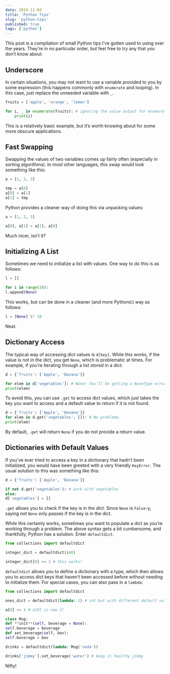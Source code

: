 ```yaml
---
date: 2019-11-03
title: 'Python Tips'
slug: 'python-tips'
published: true
tags: ['python']
---
```


This post is a compilation of small Python tips I’ve gotten used to using over the years. They’re in no particular order, but feel free to try any that you don’t know about.

## Underscore

In certain situations, you may not want to use a variable provided to you by some expression (this happens commonly with `enumerate` and looping). In this case, just replace the unneeded variable with `_`.

```python
fruits = ['apple', 'orange', 'lemon']

for i, _ in enumerate(fruits): # ignoring the value output for enumerate()
    print(i)
```

This is a relatively basic example, but it’s worth knowing about for some more obscure applications.

## Fast Swapping

Swapping the values of two variables comes up fairly often (especially in sorting algorithms). In most other languages, this swap would look something like this:

```python
a = [1, 2, 3]

tmp = a[0]
a[0] = a[1]
a[1] = tmp
```

Python provides a cleaner way of doing this via unpacking values:

```python
a = [1, 2, 3]

a[0], a[1] = a[1], a[0]
```

Much nicer, isn’t it?

## Initializing A List

Sometimes we need to initialize a list with values. One way to do this is as follows:

```python
l = []

for i in range(10):
l.append(None)
```

This works, but can be done in a cleaner (and more Pythonic) way as follows:

```python
l = [None] \* 10
```

Neat.

## Dictionary Access

The typical way of accessing dict values is `d[key]`. While this works, if the value is not in the dict, you get `None`, which is problematic at times. For example, if you’re iterating through a list stored in a dict:

```python
d = {'fruits': ['Apple', 'Banana']}

for elem in d['vegetables']: # None! You'll be getting a NoneType error here.
print(elem)
```

To avoid this, you can use `.get` to access dict values, which just takes the key you want to access and a default value to return if it is not found.

```python
d = {'fruits': ['Apple', 'Banana']}
for elem in d.get('vegetables', []): # No problemo.
print(elem)
```

By default, `.get` will return `None` if you do not provide a return value.

## Dictionaries with Default Values

If you’ve ever tried to access a key in a dictionary that hadn’t been initialized, you would have been greeted with a very friendly `KeyError`. The usual solution to this was something like this:

```python
d = {'fruits': ['Apple', 'Banana']}

if not d.get('vegetables'): # work with vegetables
else:
d['vegetables'] = []
```

`.get` allows you to check if the key is in the dict. Since `None` is `False`-y, saying not `None` only passes if the key is in the dict.

While this certainly works, sometimes you want to populate a dict as you’re working through a problem. The above syntax gets a bit cumbersome, and thankfully, Python has a solution. Enter `defaultdict`.

```python
from collections import defaultdict

integer_dict = defaultdict(int)

integer_dict[0] += 1 # this works!
```

`defaultdict` allows you to define a dictionary with a type, which then allows you to access dict keys that haven’t been accessed before without needing to initialize them. For special cases, you can also pass in a `lambda`:

```python
from collections import defaultdict

ones_dict = defaultdict(lambda: 1) # int but with different default value

a[0] += 1 # a[0] is now 2!

class Mug:
def **init**(self, beverage = None):
self.beverage = beverage
def set_beverage(self, bev):
self.beverage = bev

drinks = defaultdict(lambda: Mug('soda'))

drinks['jimmy'].set_beverage('water') # keep it healthy jimmy
```

Nifty!
